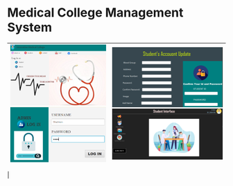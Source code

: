 # Medical College Management System



| ![Image 1](medimg/img1.png)  ![Image 2](medimg/img2.png) | ![Image7](medimg/img7.png) ![Image3](medimg/img3.png) |  
|---------------------------------------------------------|----------------------------|
|


